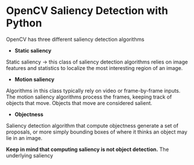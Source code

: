 # OpenCV Saliency Detection with Python


OpenCV has three different saliency detection algorithms

- **Static saliency**

Static saliency -> this class of saliency detection algorithms relies on image features and statistics to localize the most interesting region of an image.

- **Motion saliency**

Algorithms in this class typically rely on video or frame-by-frame inputs. The motion saliency algorithms process the frames, keeping track of objects that move. Objects that move are considered salient.

- **Objectness**

Saliency detection algorithm that compute objectness generate a set of proposals, or more simply bounding boxes of where it thinks an object may lie in an image.


**Keep in mind that computing saliency is not object detection.** The underlying saliency




<!--stackedit_data:
eyJoaXN0b3J5IjpbLTEwOTYzMzYwOTAsLTE3Njc4NTEyMjIsLT
E1NTU3MTQyMDcsLTM0NjI0NzI3MiwtMTAyOTQ3Nzg2OF19
-->